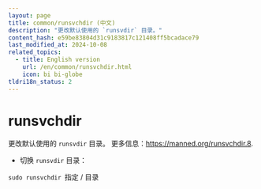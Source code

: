 ```yaml
---
layout: page
title: common/runsvchdir (中文)
description: "更改默认使用的 `runsvdir` 目录。"
content_hash: e59be83804d31c9183817c121408ff5bcadace79
last_modified_at: 2024-10-08
related_topics:
  - title: English version
    url: /en/common/runsvchdir.html
    icon: bi bi-globe
tldri18n_status: 2
---
```

# runsvchdir

更改默认使用的 `runsvdir` 目录。
更多信息：<https://manned.org/runsvchdir.8>.

- 切换 `runsvdir` 目录：

`sudo runsvchdir `<span class="tldr-var badge badge-pill bg-dark-lm bg-white-dm text-white-lm text-dark-dm font-weight-bold">指定 / 目录</span>
